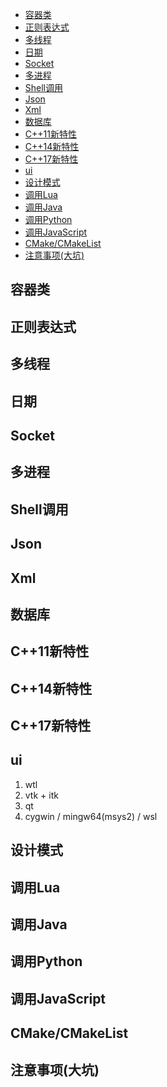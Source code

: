 - [容器类](#%e5%ae%b9%e5%99%a8%e7%b1%bb)
- [正则表达式](#%e6%ad%a3%e5%88%99%e8%a1%a8%e8%be%be%e5%bc%8f)
- [多线程](#%e5%a4%9a%e7%ba%bf%e7%a8%8b)
- [日期](#%e6%97%a5%e6%9c%9f)
- [Socket](#socket)
- [多进程](#%e5%a4%9a%e8%bf%9b%e7%a8%8b)
- [Shell调用](#shell%e8%b0%83%e7%94%a8)
- [Json](#json)
- [Xml](#xml)
- [数据库](#%e6%95%b0%e6%8d%ae%e5%ba%93)
- [C++11新特性](#c11%e6%96%b0%e7%89%b9%e6%80%a7)
- [C++14新特性](#c14%e6%96%b0%e7%89%b9%e6%80%a7)
- [C++17新特性](#c17%e6%96%b0%e7%89%b9%e6%80%a7)
- [ui](#ui)
- [设计模式](#%e8%ae%be%e8%ae%a1%e6%a8%a1%e5%bc%8f)
- [调用Lua](#%e8%b0%83%e7%94%a8lua)
- [调用Java](#%e8%b0%83%e7%94%a8java)
- [调用Python](#%e8%b0%83%e7%94%a8python)
- [调用JavaScript](#%e8%b0%83%e7%94%a8javascript)
- [CMake/CMakeList](#cmakecmakelist)
- [注意事项(大坑)](#%e6%b3%a8%e6%84%8f%e4%ba%8b%e9%a1%b9%e5%a4%a7%e5%9d%91)

## 容器类

## 正则表达式

## 多线程

## 日期

## Socket

## 多进程

## Shell调用

## Json

## Xml

## 数据库

## C++11新特性

## C++14新特性

## C++17新特性

## ui

1. wtl
2. vtk + itk
3. qt
4. cygwin / mingw64(msys2) / wsl

## 设计模式

## 调用Lua

## 调用Java

## 调用Python

## 调用JavaScript

## CMake/CMakeList

## 注意事项(大坑)
